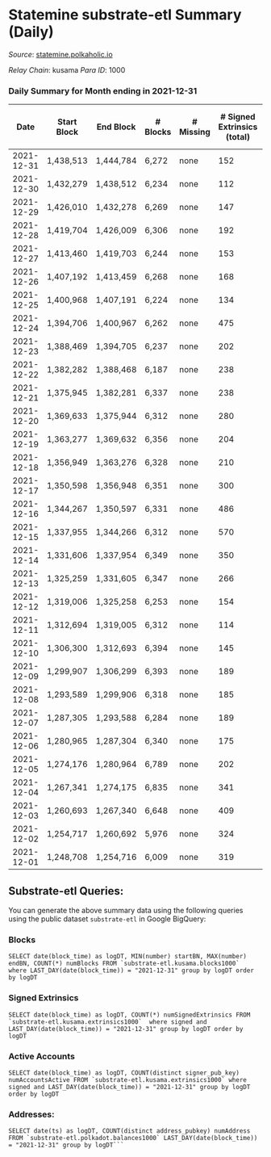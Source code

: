 # Statemine substrate-etl Summary (Daily)

_Source_: [statemine.polkaholic.io](https://statemine.polkaholic.io)

*Relay Chain*: kusama
*Para ID*: 1000



### Daily Summary for Month ending in 2021-12-31


| Date | Start Block | End Block | # Blocks | # Missing | # Signed Extrinsics (total) | # Active Accounts | # Addresses with Balances | # Events | # Transfers | # XCM Transfers In | # XCM Transfers Out |
| ---- | ----------- | --------- | -------- | --------- | --------------------------- | ----------------- | ------------------------- | -------- | ----------- | ------------------ | ------------------- |
| 2021-12-31 | 1,438,513 | 1,444,784 | 6,272 | none  | 152 | 44 | 17,426 | 15,859 | 2,483 ($2,546,549) | 25 ($236.70) |   |
| 2021-12-30 | 1,432,279 | 1,438,512 | 6,234 | none  | 112 | 26 | 17,392 | 15,287 | 2,167 ($284,023) | 28 ($596.61) |   |
| 2021-12-29 | 1,426,010 | 1,432,278 | 6,269 | none  | 147 | 49 | 17,360 | 15,763 | 2,406 ($899,869) | 35 ($611.99) |   |
| 2021-12-28 | 1,419,704 | 1,426,009 | 6,306 | none  | 192 | 60 | 17,330 | 16,855 | 3,062 ($242,248) | 34 ($297.70) |   |
| 2021-12-27 | 1,413,460 | 1,419,703 | 6,244 | none  | 153 | 36 | 17,283 | 15,914 | 2,494 ($94,689.11) | 40 ($1,165.15) |   |
| 2021-12-26 | 1,407,192 | 1,413,459 | 6,268 | none  | 168 | 51 | 17,239 | 15,912 | 2,431 ($317,258) | 31 ($187.69) |   |
| 2021-12-25 | 1,400,968 | 1,407,191 | 6,224 | none  | 134 | 42 | 17,195 | 15,356 | 2,116 ($254,416) | 41 ($199.91) |   |
| 2021-12-24 | 1,394,706 | 1,400,967 | 6,262 | none  | 475 | 57 |  | 18,783 | 3,498 ($216,647) | 88 ($1,627.31) |   |
| 2021-12-23 | 1,388,469 | 1,394,705 | 6,237 | none  | 202 | 46 | 16,937 | 16,719 | 3,061 ($125,961) | 53 ($1,284.47) |   |
| 2021-12-22 | 1,382,282 | 1,388,468 | 6,187 | none  | 238 | 64 | 16,880 | 17,248 | 3,378 ($236,772) | 91 ($2,753.43) |   |
| 2021-12-21 | 1,375,945 | 1,382,281 | 6,337 | none  | 238 | 67 | 16,815 | 17,561 | 3,321 ($902,499) | 103 ($7,028.56) |   |
| 2021-12-20 | 1,369,633 | 1,375,944 | 6,312 | none  | 280 | 66 | 16,728 | 17,326 | 3,116 ($274,798) | 52 ($855.78) |   |
| 2021-12-19 | 1,363,277 | 1,369,632 | 6,356 | none  | 204 | 46 | 16,662 | 16,932 | 3,091 ($207,411) | 48 ($414.23) |   |
| 2021-12-18 | 1,356,949 | 1,363,276 | 6,328 | none  | 210 | 63 | 16,609 | 16,827 | 2,954 ($162,925) | 62 ($1,002.61) |   |
| 2021-12-17 | 1,350,598 | 1,356,948 | 6,351 | none  | 300 | 60 | 16,560 | 18,064 | 3,654 ($355,543) | 81 ($3,963.08) |   |
| 2021-12-16 | 1,344,267 | 1,350,597 | 6,331 | none  | 486 | 79 | 16,491 | 20,660 | 4,624 ($580,675) | 270 ($3,303.63) |   |
| 2021-12-15 | 1,337,955 | 1,344,266 | 6,312 | none  | 570 | 100 | 16,316 | 21,547 | 5,034 ($2,708,872) | 295 ($7,110.90) |   |
| 2021-12-14 | 1,331,606 | 1,337,954 | 6,349 | none  | 350 | 71 | 16,118 | 18,527 | 3,721 ($352,911) | 116 ($1,163.02) |   |
| 2021-12-13 | 1,325,259 | 1,331,605 | 6,347 | none  | 266 | 68 | 16,022 | 17,497 | 3,242 ($1,318,346) | 80 ($2,535.75) |   |
| 2021-12-12 | 1,319,006 | 1,325,258 | 6,253 | none  | 154 | 40 | 15,948 | 15,650 | 2,328 ($2,610,425) | 29 ($198.28) |   |
| 2021-12-11 | 1,312,694 | 1,319,005 | 6,312 | none  | 114 | 34 | 15,914 | 15,406 | 2,074 ($157,290) | 38 ($3,131.50) |   |
| 2021-12-10 | 1,306,300 | 1,312,693 | 6,394 | none  | 145 | 47 | 15,869 | 15,980 | 2,261 ($168,456) | 46 ($1,210.43) |   |
| 2021-12-09 | 1,299,907 | 1,306,299 | 6,393 | none  | 189 | 68 | 15,812 | 16,393 | 2,633 ($114,798) | 22 ($11,019.17) |   |
| 2021-12-08 | 1,293,589 | 1,299,906 | 6,318 | none  | 185 | 56 | 15,768 | 16,418 | 2,836 ($167,352) | 23 ($560.64) |   |
| 2021-12-07 | 1,287,305 | 1,293,588 | 6,284 | none  | 189 | 69 | 15,727 | 16,348 | 2,609 ($249,764) | 45 ($942.03) |   |
| 2021-12-06 | 1,280,965 | 1,287,304 | 6,340 | none  | 175 | 64 | 15,680 | 16,306 | 2,764 ($340,193) | 35 ($1,365.32) |   |
| 2021-12-05 | 1,274,176 | 1,280,964 | 6,789 | none  | 202 | 68 | 15,614 | 17,208 | 2,981 ($433,682) | 30 ($522.71) |   |
| 2021-12-04 | 1,267,341 | 1,274,175 | 6,835 | none  | 341 | 91 | 15,556 | 18,854 | 4,082 ($476,012) | 48 ($888.55) |   |
| 2021-12-03 | 1,260,693 | 1,267,340 | 6,648 | none  | 409 | 168 | 15,456 | 19,474 | 4,783 ($632,949) | 79 ($2,830.68) |   |
| 2021-12-02 | 1,254,717 | 1,260,692 | 5,976 | none  | 324 | 128 | 15,332 | 16,860 | 3,827 ($663,288) | 73 ($2,214.95) |   |
| 2021-12-01 | 1,248,708 | 1,254,716 | 6,009 | none  | 319 | 120 | 15,231 | 16,730 | 3,738 ($777,050) | 53 ($3,227.65) |   |

## Substrate-etl Queries:
You can generate the above summary data using the following queries using the public dataset `substrate-etl` in Google BigQuery:


### Blocks
```
SELECT date(block_time) as logDT, MIN(number) startBN, MAX(number) endBN, COUNT(*) numBlocks FROM `substrate-etl.kusama.blocks1000`  where LAST_DAY(date(block_time)) = "2021-12-31" group by logDT order by logDT
```


### Signed Extrinsics
```
SELECT date(block_time) as logDT, COUNT(*) numSignedExtrinsics FROM `substrate-etl.kusama.extrinsics1000`  where signed and LAST_DAY(date(block_time)) = "2021-12-31" group by logDT order by logDT
```


### Active Accounts
```
SELECT date(block_time) as logDT, COUNT(distinct signer_pub_key) numAccountsActive FROM `substrate-etl.kusama.extrinsics1000` where signed and LAST_DAY(date(block_time)) = "2021-12-31" group by logDT order by logDT
```


### Addresses:
```
SELECT date(ts) as logDT, COUNT(distinct address_pubkey) numAddress FROM `substrate-etl.polkadot.balances1000` LAST_DAY(date(block_time)) = "2021-12-31" group by logDT```

